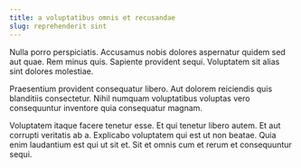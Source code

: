 ```yaml
---
title: a voluptatibus omnis et recusandae
slug: reprehenderit sint
---
```


Nulla porro perspiciatis. Accusamus nobis dolores aspernatur quidem sed aut quae. Rem minus quis. Sapiente provident sequi. Voluptatem sit alias sint dolores molestiae.

Praesentium provident consequatur libero. Aut dolorem reiciendis quis blanditiis consectetur. Nihil numquam voluptatibus voluptas vero consequuntur inventore quia consequatur magnam.

Voluptatem itaque facere tenetur esse. Et qui tenetur libero autem. Et aut corrupti veritatis ab a. Explicabo voluptatem qui est ut non beatae. Quia enim laudantium est qui ut sit et. Sit et omnis cum et rerum et consequuntur sequi.
